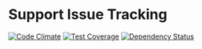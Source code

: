 Support Issue Tracking
======================

[![Code Climate](https://codeclimate.com/github/biow0lf/support_issue_tracker/badges/gpa.svg)](https://codeclimate.com/github/biow0lf/support_issue_tracker)
[![Test Coverage](https://codeclimate.com/github/biow0lf/support_issue_tracker/badges/coverage.svg)](https://codeclimate.com/github/biow0lf/support_issue_tracker)
[![Dependency Status](https://gemnasium.com/biow0lf/support_issue_tracker.svg)](https://gemnasium.com/biow0lf/support_issue_tracker)

